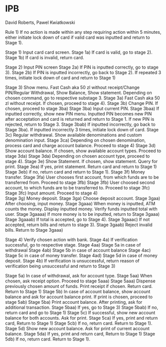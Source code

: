 # IPB
David Roberts, Pawel Kwiatkowski

Rule 1) If no action is made within any step requiring action within 5 minutes, either initiate lock down of card if valid card was inputted and return to Stage 1).

Stage 1) Input card card screen.
	Stage 1a) If card is valid, go to stage 2).
	Stage 1b) If card is invalid, return card.
	
Stage 2) Input PIN screen
	Stage 2a) If PIN is inputted correctly, go to stage 3).
	Stage 2b) If PIN is inputted incorrectly, go back to Stage 2). If repeated 3 times, initiate lock down of card and return to Stage 1)

Stage 3) Show menu. Fast Cash aka 50 zl without receipt/Change PIN/Regular Withdrawal, Show Balance, Show statement. Depending on chosen command, go to respective substage 3.
	Stage 3a) Fast Cash aka 50 zl without receipt. If chosen, proceed to stage 4).
	Stage 3b) Change PIN. If chosen, proceed to stage 3ba)
		Stage 3ba) Input current PIN.
			Stage 3baa) If inputted correctly, show new PIN menu. Inputted PIN becomes new PIN after acceptation and card is returned and return to Stage 1. If new PIN is rejected, return to Stage 3.
			Stage 3bab) If inputted incorrectly, go back to Stage 3ba). If inputted incorrectly 3 times, initiate lock down of card. 
	Stage 3c) Regular withdrawal. Show available denominations and custom denomination input. 
		Stage 3ca) Depending on chosen denomination, process card and charge account balance. Proceed to stage 4)
	Stage 3d) Show account balance. If chosen, show available account types. Proceed to stage 3da)
			Stage 3da) Depending on chosen account type, proceed to stage 4).
	Stage 3e) Show Statement. If chosen, show statement. Query for print.
		Stage 3ea) If yes, print statement. Return card and return to Stage 1)
		Stage 3eb) if no, return card and return to Stage 1).
	Stage 3f) Money transfer.
		Stage 3fa) User chooses first account, from which funds are to be transferred from. Proceed to stage 3fb)
		Stage 3fb) User choosed second account, to which funds are to be transferred to. Proceed to stage 3fc)
		Stage 3fc) Input amount. Proceed to stage 4) 	
	Stage 3g) Money deposit.
		Stage 3ga) Choose deposit account.
			Stage 3gaa) After choosing, input money. 
				Stage 3gaaa) When money is inputted, ATM counts the money. Display inputted money. Verify funds inputted total with user.
					Stage 3gaaaa) If more money is to be inputted, return to Stage 3gaaa)
					Stage 3gaaab) If total is accepted, go to Stage 4).
					Stage 3gaaac) If not accepted, return bills and return to stage 3).
				Stage 3gaab) Reject invalid bills. Return to Stage 3gaaa)
				
Stage 4) Verify chosen action with bank.
	Stage 4a) If verification successful, go to respective stage.
		Stage 4aa) Stage 5a in case of withdrawal
		Stage 4ab) Stage 5b in case of account balance
		Stage 4ac) Stage 5c in case of money transfer.
		Stage 4ad) Stage 5d in case of money deposit.
	Stage 4b) If verification is unsuccessful, return reason of verification being unsuccessful and return to Stage 3)

Stage 5a) In case of withdrawal, ask for account type. 
	Stage 5aa) When chosen, ask receipt option. Proceed to stage 5aaa)
		Stage 5aaa) Dispense previously chosen amount of funds. Print receipt if chosen. Return card. Return to Stage 1)
Stage 5b) In case of account balance, show account balance and ask for account balance print. If print is chosen, proceed to stage 5ab)
	Stage 5ba) Print account balance. After printing, ask for additional transaction. 
		Stage 5baa) If yes, go to Stage 3)
		Stage 5bab) If no, return card and go to Stage 1)
Stage 5c) If successful, show new account balance for both accounts. Ask for print.
	Stage 5ca) If yes, print and return card, Return to Stage 1)
	Stage 5cb) If no, return card. Return to Stage 1).
Stage 5d) Show new account balance. Ask for print of current account balance.
	Stage 5da) If yes, print and return card, Return to Stage 1)
	Stage 5db) If no, return card. Return to Stage 1).
